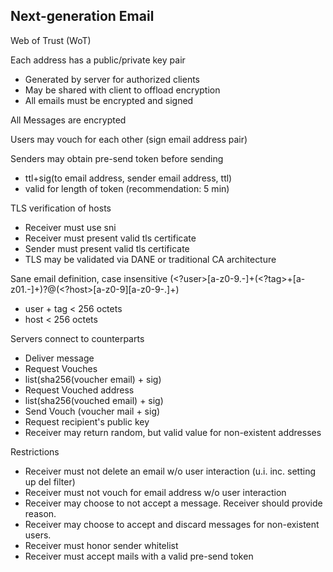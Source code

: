 Next-generation Email
---------------------

Web of Trust (WoT)

Each address has a public/private key pair
* Generated by server for authorized clients
* May be shared with client to offload encryption
* All emails must be encrypted and signed

All Messages are encrypted

Users may vouch for each other (sign email address pair)

Senders may obtain pre-send token before sending
* ttl+sig(to email address, sender email address, ttl)
* valid for length of token (recommendation: 5 min)

TLS verification of hosts
* Receiver must use sni
* Receiver must present valid tls certificate
* Sender must present valid tls certificate
* TLS may be validated via DANE or traditional CA architecture

Sane email definition, case insensitive (<?user>[a-z0-9.-]+(<?tag>\+[a-z01.-]+)?@(<?host>[a-z0-9][a-z0-9-.]+)
* user + tag < 256 octets
* host < 256 octets

Servers connect to counterparts
* Deliver message
* Request Vouches
 * list(sha256(voucher email) + sig)
* Request Vouched address
 * list(sha256(vouched email) + sig)
* Send Vouch (voucher mail + sig)
* Request recipient's public key
 * Receiver may return random, but valid value for non-existent addresses

Restrictions
* Receiver must not delete an email w/o user interaction (u.i. inc. setting up del filter)
* Receiver must not vouch for email address w/o user interaction
* Receiver may choose to not accept a message. Receiver should provide reason.
* Receiver may choose to accept and discard messages for non-existent users.
* Receiver must honor sender whitelist
* Receiver must accept mails with a valid pre-send token
